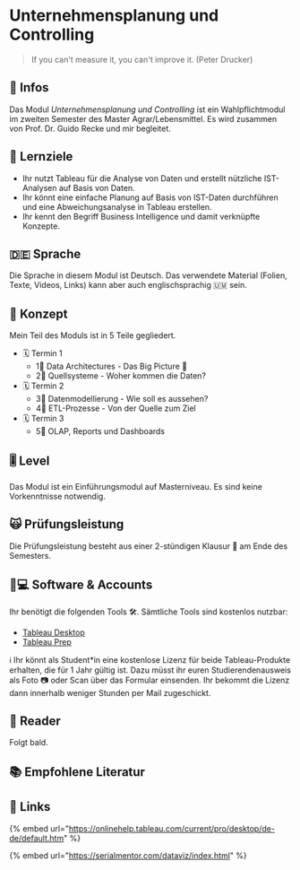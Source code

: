 # Unternehmensplanung und Controlling

> If you can't measure it, you can't improve it. \(Peter Drucker\)

## 📢 Infos <a id="learning-objectives"></a>

Das Modul _Unternehmensplanung und Controlling_ ist ein Wahlpflichtmodul im zweiten Semester des Master Agrar/Lebensmittel. Es wird zusammen von Prof. Dr. Guido Recke und mir begleitet.

## 🎯 Lernziele <a id="learning-objectives"></a>

* Ihr nutzt Tableau für die Analyse von Daten und erstellt nützliche IST-Analysen auf Basis von Daten.
* Ihr könnt eine einfache Planung auf Basis von IST-Daten durchführen und eine Abweichungsanalyse in Tableau erstellen.
* Ihr kennt den Begriff Business Intelligence und damit verknüpfte Konzepte.

## 🇩🇪 Sprache

Die Sprache in diesem Modul ist Deutsch. Das verwendete Material \(Folien, Texte, Videos, Links\) kann aber auch englischsprachig 🇺🇲 sein.

## 📃 Konzept <a id="concept"></a>

Mein Teil des Moduls ist in 5 Teile gegliedert.

* 🗓 Termin 1
  * 1⃣ Data Architectures - Das Big Picture 🗺 
  * 2⃣ Quellsysteme - Woher kommen die Daten? 
* 🗓 Termin 2
  * 3⃣ Datenmodellierung - Wie soll es aussehen?
  * 4⃣ ETL-Prozesse - Von der Quelle zum Ziel
* 🗓 Termin 3
  * 5⃣ OLAP, Reports und Dashboards

## 🎚 Level <a id="level"></a>

Das Modul ist ein Einführungsmodul auf Masterniveau. Es sind keine Vorkenntnisse notwendig.

## 🙀 Prüfungsleistung <a id="examination"></a>

Die Prüfungsleistung besteht aus einer 2-stündigen Klausur 📄 am Ende des Semesters.

## 👩💻 Software & Accounts <a id="software-and-accounts"></a>

Ihr benötigt die folgenden Tools 🛠. Sämtliche Tools sind kostenlos nutzbar:

* [Tableau Desktop](https://www.tableau.com/de-de/academic/students)
* [Tableau Prep](https://www.tableau.com/de-de/academic/students)

ℹ Ihr könnt als Student\*in eine kostenlose Lizenz für beide Tableau-Produkte erhalten, die für 1 Jahr gültig ist. Dazu müsst ihr euren Studierendenausweis als Foto 📷 oder Scan über das Formular einsenden. Ihr bekommt die Lizenz dann innerhalb weniger Stunden per Mail zugeschickt.

## 📑 Reader

Folgt bald.

## 📚 Empfohlene Literatur

## 🔗 Links

{% embed url="https://onlinehelp.tableau.com/current/pro/desktop/de-de/default.htm" %}

{% embed url="https://serialmentor.com/dataviz/index.html" %}



